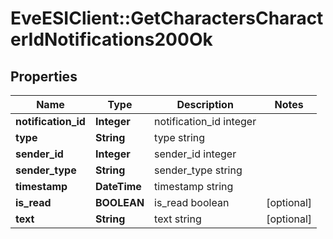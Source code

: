 # EveESIClient::GetCharactersCharacterIdNotifications200Ok

## Properties
Name | Type | Description | Notes
------------ | ------------- | ------------- | -------------
**notification_id** | **Integer** | notification_id integer | 
**type** | **String** | type string | 
**sender_id** | **Integer** | sender_id integer | 
**sender_type** | **String** | sender_type string | 
**timestamp** | **DateTime** | timestamp string | 
**is_read** | **BOOLEAN** | is_read boolean | [optional] 
**text** | **String** | text string | [optional] 


